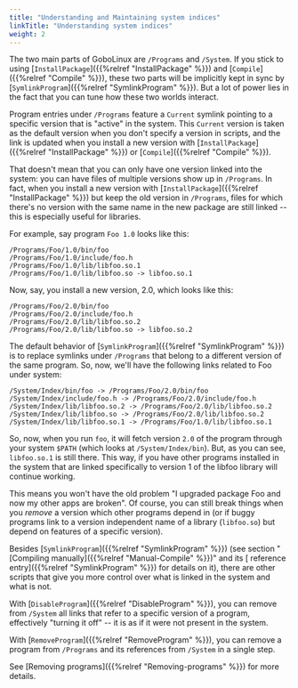 ```yaml
---
title: "Understanding and Maintaining system indices"
linkTitle: "Understanding system indices"
weight: 2
---
```


The two main parts of GoboLinux are `/Programs` and `/System`. If you stick to
using [`InstallPackage`]({{%relref "InstallPackage" %}}) and
[`Compile`]({{%relref "Compile" %}}), these two parts will be implicitly kept in
sync by [`SymlinkProgram`]({{%relref "SymlinkProgram" %}}). But a lot of power lies
in the fact that you can tune how these two worlds interact.

Program entries under `/Programs` feature a `Current` symlink pointing to a
specific version that is "active" in the system. This `Current` version is taken
as the default version when you don't specify a version in scripts, and the link
is updated when you install a new version with
[`InstallPackage`]({{%relref "InstallPackage" %}}) or
[`Compile`]({{%relref "Compile" %}}).

That doesn't mean that you can only have one version linked into the system: you
can have files of multiple versions show up in `/Programs`. In fact, when you
install a new version with [`InstallPackage`]({{%relref "InstallPackage" %}}) but
keep the old version in `/Programs`, files for which there's no version with the
same name in the new package are still linked -- this is especially useful for
libraries.

For example, say program `Foo 1.0` looks like this:

    /Programs/Foo/1.0/bin/foo
    /Programs/Foo/1.0/include/foo.h
    /Programs/Foo/1.0/lib/libfoo.so.1
    /Programs/Foo/1.0/lib/libfoo.so -> libfoo.so.1

Now, say, you install a new version, 2.0, which looks like this:

    /Programs/Foo/2.0/bin/foo
    /Programs/Foo/2.0/include/foo.h
    /Programs/Foo/2.0/lib/libfoo.so.2
    /Programs/Foo/2.0/lib/libfoo.so -> libfoo.so.2

The default behavior of [`SymlinkProgram`]({{%relref "SymlinkProgram" %}}) is to
replace symlinks under `/Programs` that belong to a different version of the
same program. So, now, we'll have the following links related to Foo under
system:

    /System/Index/bin/foo -> /Programs/Foo/2.0/bin/foo
    /System/Index/include/foo.h -> /Programs/Foo/2.0/include/foo.h
    /System/Index/lib/libfoo.so.2 -> /Programs/Foo/2.0/lib/libfoo.so.2
    /System/Index/lib/libfoo.so -> /Programs/Foo/2.0/lib/libfoo.so.2
    /System/Index/lib/libfoo.so.1 -> /Programs/Foo/1.0/lib/libfoo.so.1

So, now, when you run `foo`, it will fetch version `2.0` of the program through
your system `$PATH` (which looks at `/System/Index/bin`). But, as you can see,
`libfoo.so.1` is still there. This way, if you have other programs installed in
the system that are linked specifically to version 1 of the libfoo library will
continue working.

This means you won't have the old problem "I upgraded package Foo and now my
other apps are broken". Of course, you can still break things when you _remove_
a version which other programs depend in (or if buggy programs link to a version
independent name of a library (`libfoo.so`) but depend on features of a specific
version).

Besides [`SymlinkProgram`]({{%relref "SymlinkProgram" %}}) (see section "[Compiling
manually]({{%relref "Manual-Compile" %}})" and its [ reference
entry]({{%relref "SymlinkProgram" %}}) for details on it), there are other scripts
that give you more control over what is linked in the system and what is not.

With [`DisableProgram`]({{%relref "DisableProgram" %}}), you can remove from
`/System` all links that refer to a specific version of a program, effectively
"turning it off" -- it is as if it were not present in the system.

With [`RemoveProgram`]({{%relref "RemoveProgram" %}}), you can remove a program
from `/Programs` and its references from `/System` in a single step.

See [Removing programs]({{%relref "Removing-programs" %}}) for more details.
